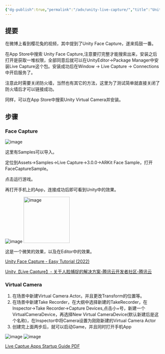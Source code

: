 ```yaml
---
{"dg-publish":true,"permalink":"/adv/unity-live-capture/","title":"Unity Live Capture","tags":["unity"],"noteIcon":""}
---
```


## 提要

在微博上看到樱花兔的视频，其中提到了Unity Face Capture，遂来捣鼓一番。

在App Store中搜索 Unity Face Capture,注意要打完整才能搜索出来，安装之后打开是获取一堆权限，全部同意后就可以在UnityEditor->Package Manager中安装Live Capture这个包。安装成功后在Window -> Live Capture -> Connections中开启服务了。

注意此时需要关闭防火墙，当然也有其它的方法，这里为了测试简单就直接关闭了防火墙后才可以链接成功。

同样，可以在App Store中搜索Unity Virtual Camera并安装。

## 步骤

### Face Capture

<img src="https://cdn.jsdelivr.net/gh/aaronmack/image-hosting@master/e/image.22m0l5c6gwtc.webp" alt="image" />

这里有Samples可以导入。

定位到Assets->Samples->Live Capture->3.0.0->ARKit Face Sample，打开FaceCaptureSample。

点击运行游戏。

再打开手机上的App，连接成功后即可看到Unity中的效果。

<img src="https://cdn.jsdelivr.net/gh/aaronmack/image-hosting@master/e/image.5ftn8or4ekw0.webp" alt="image" />

<img src="http://xyzzyxwz.top:8080/wp-content/uploads/2023/11/20231125_023235000_iOS.jpg" alt="image" width="150" />

这是一个微笑的效果，以及在Editor中的效果。

[Unity Face Capture - Easy Tutorial (2022)](https://www.youtube.com/watch?v=UNW78Z8pvSU)

[Unity【Live Capture】- 关于人脸捕捉的解决方案-腾讯云开发者社区-腾讯云](https://cloud.tencent.com/developer/article/2086337)

### Virtual Camera

1. 在场景中新建Virtual Camera Actor。并且更改Transform的位置等。
2. 在场景中新建Take Recorder，在大纲中选择新建的TakeRecorder，在Inspector->Take Recorder->Capture Devices,点击小+号，新建一个VirtualCameraDevice，再选择New Virtual CameraDevice(默认新建后是这个名称)，在Inspector中将Camera设置为刚刚新建的Virtual Camera Actor
3. 创建完上面两步后，就可以启动Game，并且同时打开手机App

<img src="https://cdn.jsdelivr.net/gh/aaronmack/image-hosting@master/e/image.5oyt6qqpp3o0.webp" alt="image" />

<img src="https://cdn.jsdelivr.net/gh/aaronmack/image-hosting@master/e/image.2xmlj65nwlo0.webp" alt="image" />

[Live Captue Apps Startup Guide PDF](https://forum.unity.com/attachments/live-capture-apps-startup-guide-pdf.961348/)